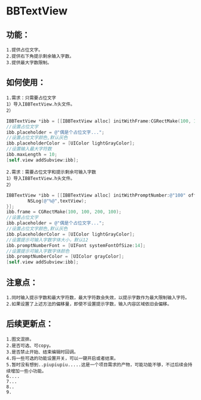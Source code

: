 # BBTextView
## 功能：
    1.提供占位文字。
    2.提供右下角提示剩余输入字数。
    3.提供最大字数限制。

## 如何使用：
    1.需求：只需要占位文字
    1）导入IBBTextView.h头文件。
    2）
    
```Objective-C
IBBTextView *ibb = [[IBBTextView alloc] initWithFrame:CGRectMake(100, 100, 200, 100)];
//设置占位文字
ibb.placeholder = @"偶是个占位文字...";
//设置占位文字颜色,默认灰色
ibb.placeholderColor = [UIColor lightGrayColor];
//设置输入最大字符数
ibb.maxLength = 10;
[self.view addSubview:ibb];
```
        
    2.需求：需要占位文字和提示剩余可输入字数
    1）导入IBBTextView.h头文件。
    2）
    
```Objective-C
IBBTextView *ibb = [[IBBTextView alloc] initWithPromptNumber:@"100" offsetOfVertical:10 offsetOfHorizon:20 textView:^(IBBTextView * _Nonnull textView) {
        NSLog(@"%@",textView);
}];
ibb.frame = CGRectMake(100, 100, 200, 100);
//设置占位文字
ibb.placeholder = @"偶是个占位文字...";
//设置占位文字颜色,默认灰色
ibb.placeholderColor = [UIColor lightGrayColor];
//设置提示可输入字数字体大小，默认12
ibb.promptNumberFont = [UIFont systemFontOfSize:14];
//设置提示可输入字数字体颜色
ibb.promptNumberColor = [UIColor grayColor];
[self.view addSubview:ibb];
```

## 注意点：
    1.同时输入提示字数和最大字符数，最大字符数会失效，以提示字数作为最大限制输入字符。
    2.如果设置了上述方法的偏移量，即使不设置提示字数，输入内容区域依旧会偏移。

## 后续更新点：
    1.图文混排。
    2.是否可选、可copy。
    3.是否禁止开始、结束编辑时回调。
    4.将一些可选的功能设置开关，可以一键开启或者结束。
    5.暂时没有想到..piupiupiu.....这是一个项目需求的产物，可能功能不够，不过后续会持续增加一些小功能。
    6....
    7...
    8..
    9.
